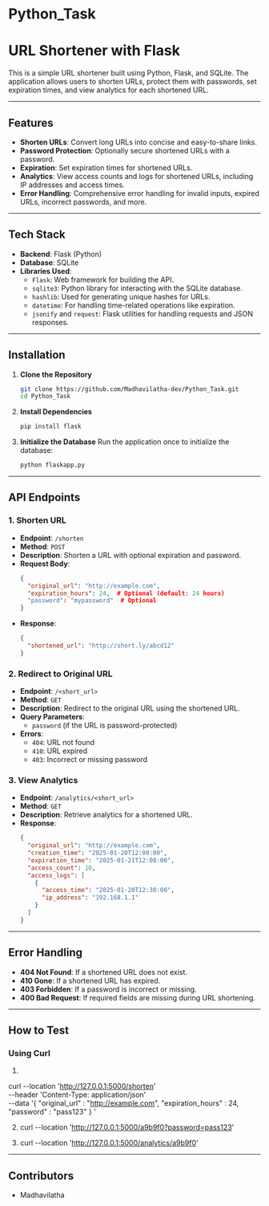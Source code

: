 # Python_Task

# URL Shortener with Flask

This is a simple URL shortener built using Python, Flask, and SQLite. The application allows users to shorten URLs, protect them with passwords, set expiration times, and view analytics for each shortened URL.

---

## Features

- **Shorten URLs**: Convert long URLs into concise and easy-to-share links.
- **Password Protection**: Optionally secure shortened URLs with a password.
- **Expiration**: Set expiration times for shortened URLs.
- **Analytics**: View access counts and logs for shortened URLs, including IP addresses and access times.
- **Error Handling**: Comprehensive error handling for invalid inputs, expired URLs, incorrect passwords, and more.

---

## Tech Stack

- **Backend**: Flask (Python)
- **Database**: SQLite
- **Libraries Used**:
  - `Flask`: Web framework for building the API.
  - `sqlite3`: Python library for interacting with the SQLite database.
  - `hashlib`: Used for generating unique hashes for URLs.
  - `datetime`: For handling time-related operations like expiration.
  - `jsonify` and `request`: Flask utilities for handling requests and JSON responses.

---

## Installation

1. **Clone the Repository**
   ```bash
   git clone https://github.com/Madhavilatha-dev/Python_Task.git
   cd Python_Task
   ```
2. **Install Dependencies**
   ```bash
   pip install flask
   ```
3. **Initialize the Database**
   Run the application once to initialize the database:
   ```bash
   python flaskapp.py
   ```

---

## API Endpoints

### 1. **Shorten URL**
   - **Endpoint**: `/shorten`
   - **Method**: `POST`
   - **Description**: Shorten a URL with optional expiration and password.
   - **Request Body**:
     ```json
     {
       "original_url": "http://example.com",
       "expiration_hours": 24,  # Optional (default: 24 hours)
       "password": "mypassword"  # Optional
     }
     ```
   - **Response**:
     ```json
     {
       "shortened_url": "http://short.ly/abcd12"
     }
     ```

### 2. **Redirect to Original URL**
   - **Endpoint**: `/<short_url>`
   - **Method**: `GET`
   - **Description**: Redirect to the original URL using the shortened URL.
   - **Query Parameters**:
     - `password` (if the URL is password-protected)
   - **Errors**:
     - `404`: URL not found
     - `410`: URL expired
     - `403`: Incorrect or missing password

### 3. **View Analytics**
   - **Endpoint**: `/analytics/<short_url>`
   - **Method**: `GET`
   - **Description**: Retrieve analytics for a shortened URL.
   - **Response**:
     ```json
     {
       "original_url": "http://example.com",
       "creation_time": "2025-01-20T12:00:00",
       "expiration_time": "2025-01-21T12:00:00",
       "access_count": 10,
       "access_logs": [
         {
           "access_time": "2025-01-20T12:30:00",
           "ip_address": "192.168.1.1"
         }
       ]
     }
     ```

---

## Error Handling

- **404 Not Found**: If a shortened URL does not exist.
- **410 Gone**: If a shortened URL has expired.
- **403 Forbidden**: If a password is incorrect or missing.
- **400 Bad Request**: If required fields are missing during URL shortening.

---

## How to Test

### Using Curl
1.
curl --location 'http://127.0.0.1:5000/shorten' \
--header 'Content-Type: application/json' \
--data '{
"original_url" : "http://example.com",
"expiration_hours" : 24,
"password" : "pass123"
}
'

2. curl --location 'http://127.0.0.1:5000/a9b9f0?password=pass123'

3. curl --location 'http://127.0.0.1:5000/analytics/a9b9f0'

---

## Contributors

- Madhavilatha
